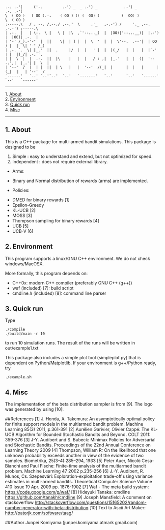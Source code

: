     .-. .-')     ('-.         .-') _  _ .-') _            .-') _                   .-. .-')   
    \  ( OO )   ( OO ).-.    ( OO ) )( (  OO) )          (  OO) )                  \  ( OO )  
    ;-----.\   / . --. /,--./ ,--,'  \     .'_   ,-.-') /     '._ ,--.      ,-.-') ;-----.\  
    | .-.  |   | \-.  \ |   \ |  |\  ,`'--..._)  |  |OO)|'--...__)|  |.-')  |  |OO)| .-.  |  
    | '-' /_).-'-'  |  ||    \|  | ) |  |  \  '  |  |  \'--.  .--'|  | OO ) |  |  \| '-' /_) 
    | .-. `.  \| |_.'  ||  .     |/  |  |   ' |  |  |(_/   |  |   |  |`-' | |  |(_/| .-. `.  
    | |  \  |  |  .-.  ||  |\    |   |  |   / : ,|  |_.'   |  |  (|  '---.',|  |_.'| |  \  | 
    | '--'  /  |  | |  ||  | \   |   |  '--'  /(_|  |      |  |   |      |(_|  |   | '--'  / 
    `------'   `--' `--'`--'  `--'   `-------'   `--'      `--'   `------'  `--'   `------'  

- - -
1\. [About](#about)  
2\. [Environment](#environment)  
3\. [Quick run](#quick)  
4\. [Misc](#misc)  
- - -

<a name="about"></a>

## 1\. About
  This is a C++ package for multi-armed bandit simulations. 
  This package is designed to be
  1. Simple : easy to understand and extend, but not optimized for speed. 
  2. Independent : does not require external library.

+ Arms:
 - Binary and Normal distribution of rewards (arms) are implemented.

+ Policies:
 -  DMED for binary rewards [1]
 -  Epsilon-Greedy 
 -  KL-UCB [2]
 -  MOSS [3]
 -  Thompson sampling for binary rewards [4]
 -  UCB [5]
 -  UCB-V [6]
     
<a name="environment"></a>

## 2\. Environment
  This program supports a linux/GNU C++ environment. We do not check windows/MacOSX.
  
  More formally, this program depends on:
  - C++0x: modern C++ compiler (preferably GNU C++ (g++))
  -  waf (included) [7]: build script
  -  cmdline.h (included) [8]: command line parser
  
<a name="quick"></a>

## 3\. Quick run
  Type 
  
    ./compile
    ./build/main -r 10
    
  to run 10 simulation runs. The result of the runs will be written in out/example1.txt

  This package also includes a simple plot tool (simpleplot.py) that is dependent on Python/Matplotlib.
  If your environment is g++/Python ready, try
  
    ./example.sh

<a name="misc"></a>

## 4\. Misc
  The implementation of the beta distribution sampler is from [9].
  The logo was generated by using [10].
  
##References
    [1] J. Honda, A. Takemura: An asymptotically optimal policy for finite support models in the multiarmed bandit problem.  Machine Learning 85(3) 2011, p.361-391
    [2] Aurélien Garivier, Olivier Cappé: The KL-UCB Algorithm for Bounded Stochastic Bandits and Beyond. COLT 2011: 359-376
    [3] J-Y. Audibert and S. Bubeck: Minimax Policies for Adversarial and Stochastic Bandits.  Proceedings of the 22nd Annual Conference on Learning Theory 2009
    [4] Thompson, William R: On the likelihood that one unknown probability exceeds another in view of the evidence of two samples. Biometrika, 25(3–4):285–294, 1933
    [5] Peter Auer, Nicolò Cesa-Bianchi and Paul Fische: Finite-time analysis of the multiarmed bandit problem.  Machine Learning 47 2002 p.235-256
    [6] J.-Y. Audibert, R. Munos, Cs. Szepesvári: Exploration-exploitation trade-off using variance estimates in multi-armed bandits. Theoretical Computer Science Volume 410 Issue 19 Apr. 2009 pp. 1876-1902
    [7] Waf - The meta build system: https://code.google.com/p/waf/
    [8] Hideyuki Tanaka: cmdline https://github.com/tanakh/cmdline
    [9] Joseph Mansfield: A comment on stackoverflow http://stackoverflow.com/questions/15165202/random-number-generator-with-beta-distribution
    [10] Text to Ascii Art Maker: http://patorjk.com/software/taag/

##Author
  Junpei Komiyama (junpei.komiyama atmark gmail.com)


